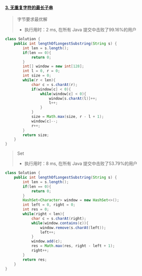 #### [3. 无重复字符的最长子串](https://leetcode-cn.com/problems/longest-substring-without-repeating-characters/)

> 字节要求最优解
>
> - 执行用时：2 ms, 在所有 Java 提交中击败了99.16%的用户

```java
class Solution {
    public int lengthOfLongestSubstring(String s) {
        int len = s.length();
        if(len == 0){
            return 0;
        }
        int[] window = new int[128];
        int l = 0, r = 0;
        int size = 0;
        while(r < len){
            char c = s.charAt(r);
            if(window[c] < 0){
                while(window[c] < 0){
                    window[s.charAt(l)]++;
                    l++;
                }
            }
            size = Math.max(size, r - l + 1);
            window[c]--;
            r++;
        }
        return size;
    }
}
```

> Set
>
> - 执行用时：8 ms, 在所有 Java 提交中击败了53.79%的用户

```java
class Solution {
    public int lengthOfLongestSubstring(String s) {
        int len = s.length();
        if(len == 0){
            return 0;
        }
        HashSet<Character> window = new HashSet<>();
        int left = 0, right = 0;
        int res = 0;
        while(right < len){
            char c = s.charAt(right);
            while(window.contains(c)){
                window.remove(s.charAt(left));
                left++;
            }
            window.add(c);
            res = Math.max(res, right - left + 1);
            right++;
        }
        return res;
    }
}
```


